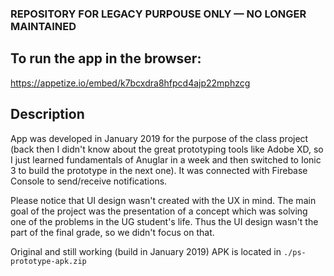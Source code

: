 ### REPOSITORY FOR LEGACY PURPOUSE ONLY — NO LONGER MAINTAINED

## To run the app in the browser:
https://appetize.io/embed/k7bcxdra8hfpcd4ajp22mphzcg

## Description
App was developed in January 2019 for the purpose of the class project (back then I didn't know about the great prototyping tools like Adobe XD, so I just learned fundamentals of Anuglar in a week and then switched to Ionic 3 to build the prototype in the next one). It was connected with Firebase Console to send/receive notifications.

Please notice that UI design wasn't created with the UX in mind. The main goal of the project was the presentation of a concept which was solving one of the problems in the UG student's life. Thus the UI design wasn't the part of the final grade, so we didn't focus on that.

Original and still working (build in January 2019) APK is located in `./ps-prototype-apk.zip`
